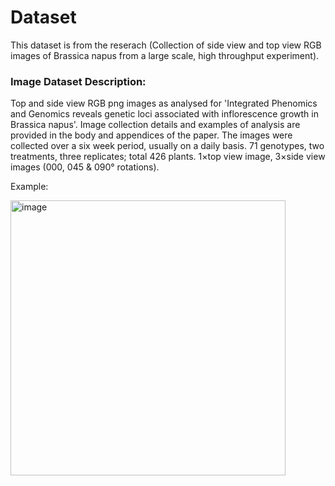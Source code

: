 # Dataset
This dataset is from the reserach (Collection of side view and top view RGB images of Brassica napus from a large scale, high throughput experiment).

### Image Dataset Description:

Top and side view RGB png images as analysed for 'Integrated Phenomics and Genomics reveals genetic loci associated with inflorescence growth in Brassica napus'.
Image collection details and examples of analysis are provided in the body and appendices of the paper.
The images were collected over a six week period, usually on a daily basis.
71 genotypes, two treatments, three replicates; total 426 plants.
1×top view image, 3×side view images (000, 045 & 090° rotations).

Example:

<img width="440" alt="image" src="https://github.com/Tshoiasc/Brassica-napus-growth-research/assets/30382941/51d4b5ed-56e3-427a-a530-984576fed75b">



